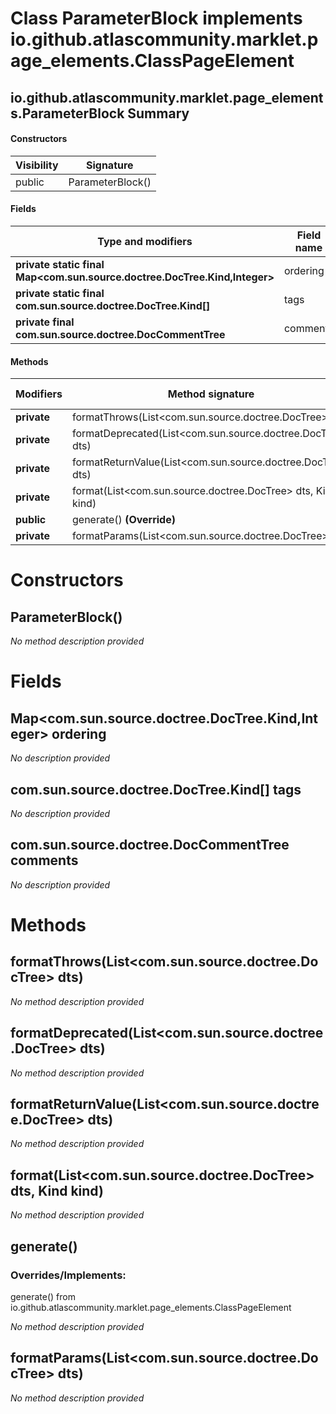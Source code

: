 Class ParameterBlock implements io.github.atlascommunity.marklet.page_elements.ClassPageElement
===============================================================================================


io.github.atlascommunity.marklet.page_elements.ParameterBlock Summary
-------
#### Constructors
| Visibility | Signature        |
| ---------- | ---------------- |
| public     | ParameterBlock() |
#### Fields
| Type and modifiers                                                        | Field name |
| ------------------------------------------------------------------------- | ---------- |
| **private static final Map<com.sun.source.doctree.DocTree.Kind,Integer>** | ordering   |
| **private static final com.sun.source.doctree.DocTree.Kind[]**            | tags       |
| **private final com.sun.source.doctree.DocCommentTree**                   | comments   |
#### Methods
| Modifiers   | Method signature                                            | Return type |
| ----------- | ----------------------------------------------------------- | ----------- |
| **private** | formatThrows(List<com.sun.source.doctree.DocTree> dts)      | String      |
| **private** | formatDeprecated(List<com.sun.source.doctree.DocTree> dts)  | String      |
| **private** | formatReturnValue(List<com.sun.source.doctree.DocTree> dts) | String      |
| **private** | format(List<com.sun.source.doctree.DocTree> dts, Kind kind) | String      |
| **public**  | generate() **(Override)**                                   | String      |
| **private** | formatParams(List<com.sun.source.doctree.DocTree> dts)      | String      |

Constructors
============
ParameterBlock()
----------------
*No method description provided*


Fields
======
Map<com.sun.source.doctree.DocTree.Kind,Integer> ordering
-----------------------------------------------------------------------------
*No description provided*


com.sun.source.doctree.DocTree.Kind[] tags
------------------------------------------
*No description provided*


com.sun.source.doctree.DocCommentTree comments
----------------------------------------------
*No description provided*


Methods
=======
formatThrows(List<com.sun.source.doctree.DocTree> dts)
------------------------------------------------------
*No method description provided*


formatDeprecated(List<com.sun.source.doctree.DocTree> dts)
----------------------------------------------------------
*No method description provided*


formatReturnValue(List<com.sun.source.doctree.DocTree> dts)
-----------------------------------------------------------
*No method description provided*


format(List<com.sun.source.doctree.DocTree> dts, Kind kind)
-----------------------------------------------------------
*No method description provided*


generate()
----------
### Overrides/Implements:
generate() from io.github.atlascommunity.marklet.page_elements.ClassPageElement

*No method description provided*


formatParams(List<com.sun.source.doctree.DocTree> dts)
------------------------------------------------------
*No method description provided*



